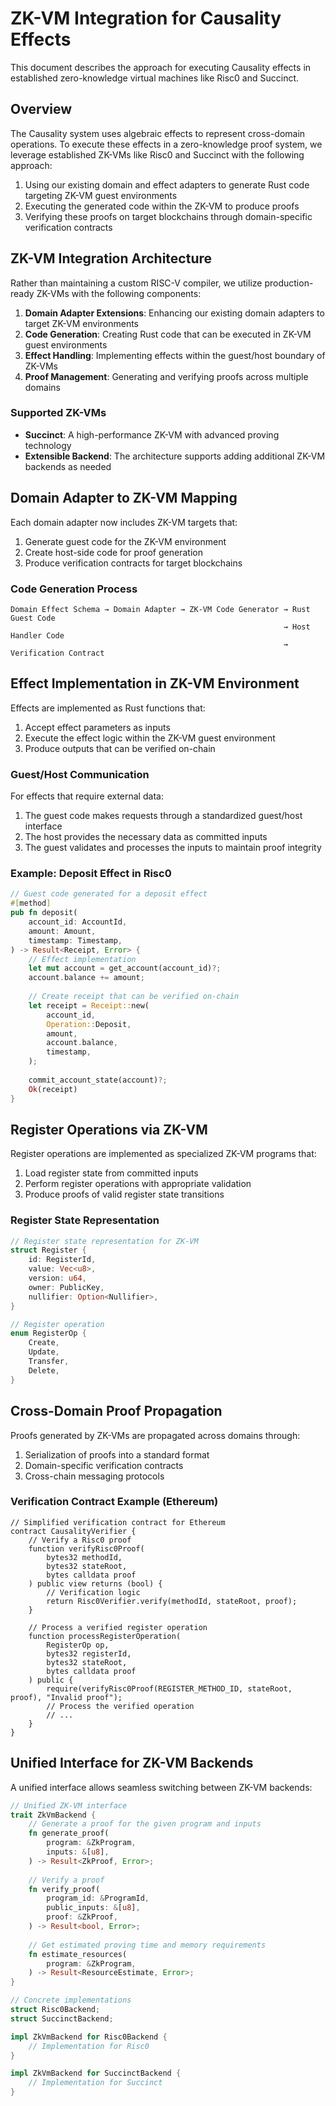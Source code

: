 # ZK-VM Integration for Causality Effects

This document describes the approach for executing Causality effects in established zero-knowledge virtual machines like Risc0 and Succinct.

## Overview

The Causality system uses algebraic effects to represent cross-domain operations. To execute these effects in a zero-knowledge proof system, we leverage established ZK-VMs like Risc0 and Succinct with the following approach:

1. Using our existing domain and effect adapters to generate Rust code targeting ZK-VM guest environments
2. Executing the generated code within the ZK-VM to produce proofs
3. Verifying these proofs on target blockchains through domain-specific verification contracts

## ZK-VM Integration Architecture

Rather than maintaining a custom RISC-V compiler, we utilize production-ready ZK-VMs with the following components:

1. **Domain Adapter Extensions**: Enhancing our existing domain adapters to target ZK-VM environments
2. **Code Generation**: Creating Rust code that can be executed in ZK-VM guest environments
3. **Effect Handling**: Implementing effects within the guest/host boundary of ZK-VMs
4. **Proof Management**: Generating and verifying proofs across multiple domains

### Supported ZK-VMs

- **Succinct**: A high-performance ZK-VM with advanced proving technology
- **Extensible Backend**: The architecture supports adding additional ZK-VM backends as needed

## Domain Adapter to ZK-VM Mapping

Each domain adapter now includes ZK-VM targets that:

1. Generate guest code for the ZK-VM environment
2. Create host-side code for proof generation
3. Produce verification contracts for target blockchains

### Code Generation Process

```
Domain Effect Schema → Domain Adapter → ZK-VM Code Generator → Rust Guest Code
                                                             → Host Handler Code
                                                             → Verification Contract
```

## Effect Implementation in ZK-VM Environment

Effects are implemented as Rust functions that:

1. Accept effect parameters as inputs
2. Execute the effect logic within the ZK-VM guest environment
3. Produce outputs that can be verified on-chain

### Guest/Host Communication

For effects that require external data:

1. The guest code makes requests through a standardized guest/host interface
2. The host provides the necessary data as committed inputs
3. The guest validates and processes the inputs to maintain proof integrity

### Example: Deposit Effect in Risc0

```rust
// Guest code generated for a deposit effect
#[method]
pub fn deposit(
    account_id: AccountId,
    amount: Amount,
    timestamp: Timestamp,
) -> Result<Receipt, Error> {
    // Effect implementation
    let mut account = get_account(account_id)?;
    account.balance += amount;
    
    // Create receipt that can be verified on-chain
    let receipt = Receipt::new(
        account_id,
        Operation::Deposit,
        amount,
        account.balance,
        timestamp,
    );
    
    commit_account_state(account)?;
    Ok(receipt)
}
```

## Register Operations via ZK-VM

Register operations are implemented as specialized ZK-VM programs that:

1. Load register state from committed inputs
2. Perform register operations with appropriate validation
3. Produce proofs of valid register state transitions

### Register State Representation

```rust
// Register state representation for ZK-VM
struct Register {
    id: RegisterId,
    value: Vec<u8>,
    version: u64,
    owner: PublicKey,
    nullifier: Option<Nullifier>,
}

// Register operation
enum RegisterOp {
    Create,
    Update,
    Transfer,
    Delete,
}
```

## Cross-Domain Proof Propagation

Proofs generated by ZK-VMs are propagated across domains through:

1. Serialization of proofs into a standard format
2. Domain-specific verification contracts
3. Cross-chain messaging protocols

### Verification Contract Example (Ethereum)

```solidity
// Simplified verification contract for Ethereum
contract CausalityVerifier {
    // Verify a Risc0 proof
    function verifyRisc0Proof(
        bytes32 methodId,
        bytes32 stateRoot,
        bytes calldata proof
    ) public view returns (bool) {
        // Verification logic
        return Risc0Verifier.verify(methodId, stateRoot, proof);
    }
    
    // Process a verified register operation
    function processRegisterOperation(
        RegisterOp op,
        bytes32 registerId,
        bytes32 stateRoot,
        bytes calldata proof
    ) public {
        require(verifyRisc0Proof(REGISTER_METHOD_ID, stateRoot, proof), "Invalid proof");
        // Process the verified operation
        // ...
    }
}
```

## Unified Interface for ZK-VM Backends

A unified interface allows seamless switching between ZK-VM backends:

```rust
// Unified ZK-VM interface
trait ZkVmBackend {
    // Generate a proof for the given program and inputs
    fn generate_proof(
        program: &ZkProgram,
        inputs: &[u8],
    ) -> Result<ZkProof, Error>;
    
    // Verify a proof
    fn verify_proof(
        program_id: &ProgramId,
        public_inputs: &[u8],
        proof: &ZkProof,
    ) -> Result<bool, Error>;
    
    // Get estimated proving time and memory requirements
    fn estimate_resources(
        program: &ZkProgram,
    ) -> Result<ResourceEstimate, Error>;
}

// Concrete implementations
struct Risc0Backend;
struct SuccinctBackend;

impl ZkVmBackend for Risc0Backend {
    // Implementation for Risc0
}

impl ZkVmBackend for SuccinctBackend {
    // Implementation for Succinct
}
```
